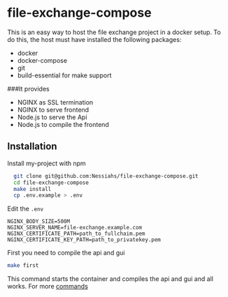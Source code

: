 # file-exchange-compose

This is an easy way to host the file exchange project in a docker setup.
To do this, the host must have installed the following packages:

- docker
- docker-compose
- git
- build-essential for make support

###It provides

- NGINX as SSL termination
- NGINX to serve frontend
- Node.js to serve the Api
- Node.js to compile the frontend

## Installation

Install my-project with npm

```bash
  git clone git@github.com:Nessiahs/file-exchange-compose.git
  cd file-exchange-compose
  make install
  cp .env.example > .env
```

Edit the `.env`

```
NGINX_BODY_SIZE=500M
NGINX_SERVER_NAME=file-exchange.example.com
NGINX_CERTIFICATE_PATH=path_to_fullchaim.pem
NGINX_CERTIFICATE_KEY_PATH=path_to_privatekey.pem

```

First you need to compile the api and gui

```bash
make first

```

This command starts the container and compiles the api and gui and all works. For more [commands](./Makefile)
